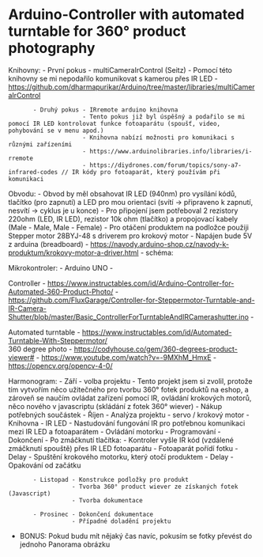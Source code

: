 # Arduino-Controller with automated turntable for 360° product photography

Knihovny:
           - První pokus - multiCameraIrControl (Seitz)
                         - Pomocí této knihovny se mi nepodařilo komunikovat s kamerou přes IR LED
                         - https://github.com/dharmapurikar/Arduino/tree/master/libraries/multiCameraIrControl
                      
           - Druhý pokus - IRremote arduino knihovna
                         - Tento pokus již byl úspěšný a podařilo se mi pomocí IR LED kontrolovat funkce fotoaparátu (spoušť, video,                                  pohybování se v menu apod.)
                         - Knihovna nabízí možnosti pro komunikaci s různými zařízeními
                         - https://www.arduinolibraries.info/libraries/i-rremote
                         - https://diydrones.com/forum/topics/sony-a7-infrared-codes // IR kódy pro fotoaparát, který používám při                                    komunikaci
                         
Obvodu:
           - Obvod by měl obsahovat IR LED (940nm) pro vysílání kódů, tlačítko (pro zapnutí) a LED pro mou orientaci (svítí ->                        připraveno k zapnutí, nesvítí -> cyklus je u konce)
           - Pro připojení jsem potřeboval 2 rezistory 220ohm (LED, IR LED), rezistor 10k ohm (tlačítko) a propojovací kabely (Male -                  Male, Male - Female)
           - Pro otáčení produktem na podložce použiji Stepper motor 28BYJ-48 s driverem pro krokový motor
                      - Napájen bude 5V z arduina (breadboard)
                      - https://navody.arduino-shop.cz/navody-k-produktum/krokovy-motor-a-driver.html
           - schéma:


Mikrokontroler:
           - Arduino UNO 
           - 


Controller - https://www.instructables.com/id/Arduino-Controller-for-Automated-360-Product-Photo/ 
           - https://github.com/FluxGarage/Controller-for-Steppermotor-Turntable-and-IR-Camera-Shutter/blob/master/Basic_ControllerForTurntableAndIRCamerashutter.ino
           - 

Automated turntable - https://www.instructables.com/id/Automated-Turntable-With-Steppermotor/  
360 degree photo - https://codyhouse.co/gem/360-degrees-product-viewer#
                 - https://www.youtube.com/watch?v=-9MXhM_HmxE
                 - https://opencv.org/opencv-4-0/

Harmonogram: 
           - Září - volba projektu
                  - Tento projekt jsem si zvolil, protože tím vytvořím něco užitečného pro tvorbu 360° fotek produktů na eshop, a                           zároveň se naučím ovládat zařízení pomocí IR, ovládání krokových motorů, něco nového v javascriptu (skládání z fotek                     360° wiever)
                  - Nákup potřebných součástek
           - Říjen - Analýza projektu
                      - servo / krokový motor
                      - Knihovna
                      - IR LED
                      - Nastudování fungování IR pro potřebnou komunikaci mezi IR LED a fotoaparátem
                      - Ovládání motorku
                      - Programování 
                      - Dokončení - Po zmáčknutí tlačítka:
                                             - Kontroler vyšle IR kód (vzdálené zmáčknutí spouště) přes IR LED fotoaparátu
                                             - Fotoaparát pořídí fotku
                                             - Delay
                                             - Spuštění krokového motorku, který otočí produktem
                                             - Delay
                                             - Opakování od začátku
                      
           - Listopad - Konstrukce podložky pro produkt
                      - Tvorba 360° product wiever ze získaných fotek (Javascript)
                      - Tvorba dokumentace
           
           - Prosinec - Dokončení dokumentace
                      - Případné doladění projektu
                      
           
          
* BONUS: Pokud budu mít nějaký čas navíc, pokusím se fotky převést do jednoho Panorama obrázku




